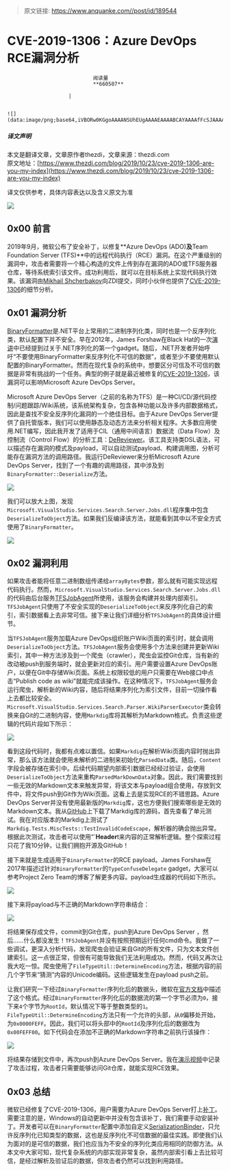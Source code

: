> 原文链接: https://www.anquanke.com//post/id/189544 


# CVE-2019-1306：Azure DevOps RCE漏洞分析


                                阅读量   
                                **660507**
                            
                        |
                        
                                                                                                                                    ![](data:image/png;base64,iVBORw0KGgoAAAANSUhEUgAAAAEAAAABCAYAAAAfFcSJAAAAAXNSR0IArs4c6QAAAARnQU1BAACxjwv8YQUAAAAJcEhZcwAADsQAAA7EAZUrDhsAAAANSURBVBhXYzh8+PB/AAffA0nNPuCLAAAAAElFTkSuQmCC)
                                                                                            



##### 译文声明

本文是翻译文章，文章原作者thezdi，文章来源：thezdi.com
                                <br>原文地址：[https://www.thezdi.com/blog/2019/10/23/cve-2019-1306-are-you-my-index](https://www.thezdi.com/blog/2019/10/23/cve-2019-1306-are-you-my-index)

译文仅供参考，具体内容表达以及含义原文为准

[![](https://p3.ssl.qhimg.com/t014aa9739ff45582e9.png)](https://p3.ssl.qhimg.com/t014aa9739ff45582e9.png)



## 0x00 前言

2019年9月，微软公布了安全补丁，以修复**Azure DevOps (ADO)**及**Team Foundation Server (TFS)**中的远程代码执行（RCE）漏洞。在这个严重级别的漏洞中，攻击者需要将一个精心构造的文件上传到存在漏洞的ADO或TFS服务器仓库，等待系统索引该文件。成功利用后，就可以在目标系统上实现代码执行效果。该漏洞由[Mikhail Shcherbakov](https://twitter.com/yu5k3)向ZDI提交，同时小伙伴也提供了[CVE-2019-1306](https://portal.msrc.microsoft.com/en-US/security-guidance/advisory/CVE-2019-1306)的细节分析。



## 0x01 漏洞分析

[BinaryFormatter](https://docs.microsoft.com/en-us/dotnet/api/system.runtime.serialization.formatters.binary.binaryformatter)是.NET平台上常用的二进制序列化类，同时也是一个反序列化类，默认配置下并不安全。早在2012年，James Forshaw在Black Hat的一次[演讲](https://media.blackhat.com/bh-us-12/Briefings/Forshaw/BH_US_12_Forshaw_Are_You_My_Type_WP.pdf)中已经提到过关于.NET序列化的第一个gadget。随后，.NET开发者开始呼吁“不要使用BinaryFormatter来反序列化不可信的数据”，或者至少不要使用默认配置的BinaryFormatter。然而在现代复杂的系统中，想要区分可信及不可信的数据是非常有挑战的一个任务。典型的例子就是最近被修复的[CVE-2019-1306](https://portal.msrc.microsoft.com/en-US/security-guidance/advisory/CVE-2019-1306)，该漏洞可以影响Microsoft Azure DevOps Server。

Microsoft Azure DevOps Server（之前的名称为TFS）是一种CI/CD/源代码控制/问题跟踪/Wiki系统，该系统架构复杂，包含各种功能以及许多内部数据格式，因此是查找不安全反序列化漏洞的一个绝佳目标。由于Azure DevOps Server提供了自托管版本，我们可以使用静态及动态方法来分析相关程序。大多数应用使用.NET编写，因此我开发了适用于CIL（通用中间语言）数据流（Data Flow）及控制流（Control Flow）的分析工具：[DeReviewer](https://github.com/yuske/DeReviewer)。该工具支持类DSL语法，可以描述存在漏洞的模式及payload，可以自动测试payload、构建调用图，分析可能存在漏洞方法的调用路径。我运行DeReviewer来分析Microsoft Azure DevOps Server，找到了一个有趣的调用路径，其中涉及到`BinaryFormatter::Deserialize`方法。

[![](https://p4.ssl.qhimg.com/t01987deda8094a28d3.png)](https://p4.ssl.qhimg.com/t01987deda8094a28d3.png)

我们可以放大上图，发现`Microsoft.VisualStudio.Services.Search.Server.Jobs.dll`程序集中包含`DeserializeToObject`方法。如果我们反编译该方法，就能看到其中以不安全方式使用了`BinaryFormatter`。

[![](https://p2.ssl.qhimg.com/t0169412c3d1f05fc0c.png)](https://p2.ssl.qhimg.com/t0169412c3d1f05fc0c.png)



## 0x02 漏洞利用

如果攻击者能将任意二进制数组传递给`arrayBytes`参数，那么就有可能实现远程代码执行。然而，`Microsoft.VisualStudio.Services.Search.Server.Jobs.dll`的代码由后台服务[TFSJobAgent](https://docs.microsoft.com/en-us/azure/devops/server/architecture/background-job-agent)所使用，该服务会构建并处理内部索引。`TFSJobAgent`只使用了不安全实现的`DeserializeToObject`来反序列化自己的索引，索引数据看上去非常可信。接下来让我们详细分析`TFSJobAgent`的具体设计细节。

当`TFSJobAgent`服务加载Azure DevOps组织账户Wiki页面的索引时，就会调用`DeserializeToObject`方法。`TFSJobAgent`服务会使用多个方法来创建并更新Wiki索引，其中一种方法涉及到一个爬虫（crawler），爬虫会监控Git仓库，当有新的改动被push到服务端时，就会更新对应的索引。用户需要设置Azure DevOps账户，以便在Git中存储Wiki页面。系统上权限较低的用户只需要在Web接口中点击“Publish code as wiki”就能完成该操作。在这种情况下，`TFSJobAgent`服务会运行爬虫，解析新的Wiki内容，随后将结果序列化为索引文件，目前一切操作看上去都比较安全。`Microsoft.VisualStudio.Services.Search.Parser.WikiParserExecutor`类会转换来自Git的二进制内容，使用`Markdig`库将其解析为Markdown格式。负责这些逻辑的代码片段如下所示：

[![](https://p0.ssl.qhimg.com/t0115c037ac5ac02af0.png)](https://p0.ssl.qhimg.com/t0115c037ac5ac02af0.png)

看到这段代码时，我都有点难以置信。如果`Markdig`在解析Wiki页面内容时抛出异常，那么该方法就会使用未解析的二进制来初始化`ParsedData`类。随后，`Content`字段会被存储在索引中。后续代码期望内部索引数据已经经过验证，会使用`DeserializeToObject`方法来重构`ParsedMarkDownData`对象。因此，我们需要找到一些无效的Markdown文本来触发异常，将该文本与payload组合使用，存放到文件中，将文件push到Git作为Wiki页面。这看上去是实现RCE的不错思路。Azure DevOps Server并没有使用最新版的`Markdig`库，这也方便我们搜索哪些是无效的Markdown文本。我从[GitHub](https://github.com/lunet-io/markdig)上下载了Markdig库的源码，首先查看了单元测试。我在对应版本的Markdig上测试了`Markdig.Tests.MiscTests::TestInvalidCodeEscape`，解析器的确会抛出异常。根据此次测试，攻击者可以使用“`**Header**t来内容的正常解析逻辑。整个探索过程只花了我10分钟，让我们拥抱开源及GitHub！

接下来就是生成适用于`BinaryFormatter`的RCE payload。James Forshaw在2017年描述过针对`BinaryFormatter`的`TypeConfuseDelegate` gadget，大家可以参考Project Zero Team的博客了解更多内容。payload生成器的代码如下所示。

[![](https://p2.ssl.qhimg.com/t014ded57d98f4366c5.png)](https://p2.ssl.qhimg.com/t014ded57d98f4366c5.png)

接下来将payload与不正确的Markdown字符串结合：

[![](https://p5.ssl.qhimg.com/t01a4b714742f8f597b.png)](https://p5.ssl.qhimg.com/t01a4b714742f8f597b.png)

将结果保存成文件，commit到Git仓库，push到Azure DevOps Server ，然后……什么都没发生！`TFSJobAgent`并没有按照预期运行任何cmd命令。我做了一些调试，更深入分析代码，发现爬虫会验证来自Git的所有文件，只为文本文件创建索引。这一点很正常，但很有可能导致我们无法利用成功。然而，代码又再次让我大吃一惊。爬虫使用了`FileTypeUtil::DetermineEncoding`方法，根据内容的前几个字节来“猜测”内容的Unicode编码。这些逻辑发生在payload push之前。

让我们研究一下经过`BinaryFormatter`序列化后的数据头，微软在[官方文档](https://docs.microsoft.com/en-us/openspecs/windows_protocols/ms-nrbf/75b9fe09-be15-475f-85b8-ae7b7558cfe5)中描述了这个格式。经过`BinaryFormatter`序列化后的数据流的第一个字节必须为`0`，接下来`4`个字节为`RootId`，默认情况下等于整数类型的`1`。`FileTypeUtil::DetermineEncoding`方法只有一个允许的头部，从`0`偏移处开始，为`0x0000FEFF`。因此，我们可以将头部中的`RootId`及序列化后的数据改为`0x00FEFF00`。如下代码会在添加不正确的Markdown字符串之前执行该操作：

[![](https://p4.ssl.qhimg.com/t01298888244b2b11f1.png)](https://p4.ssl.qhimg.com/t01298888244b2b11f1.png)

将结果存储到文件中，再次push到Azure DevOps Server。我在[演示视频](https://youtu.be/0CesLbpnASA)中记录了攻击过程，攻击者只需要能够访问Git仓库，就能实现RCE效果。



## 0x03 总结

微软已经修复了CVE-2019-1306，用户需要为Azure DevOps Server打上[补丁](https://devblogs.microsoft.com/devops/september-patches-for-azure-devops-server-and-team-foundation-server/)。需要注意的是，Windows的自动更新中并没有包含该补丁，我们需要手动安装补丁。开发者可以在`BinaryFormatter`配置中添加自定义[SerializationBinder](https://docs.microsoft.com/en-us/dotnet/api/system.runtime.serialization.serializationbinder)，只允许反序列化已知类型的数据，这也是反序列化不可信数据的最佳实践。即使我们认为面对的是可信的数据，我们也应当为不安全的序列化类应用相同的防御方法。从本文中大家可知，现代复杂系统的内部实现非常复杂，虽然内部索引看上去比较可信，是经过解析及验证后的数据，但攻击者仍然可以找到利用路径。
